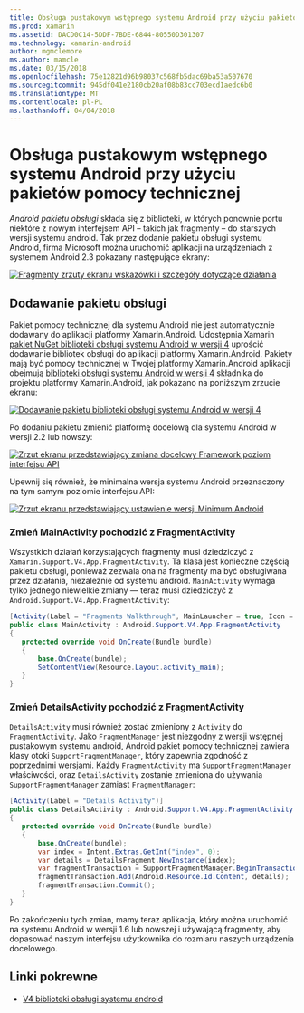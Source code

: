 ```yaml
---
title: Obsługa pustakowym wstępnego systemu Android przy użyciu pakietów pomocy technicznej
ms.prod: xamarin
ms.assetid: DACD0C14-5DDF-7BDE-6844-80550D301307
ms.technology: xamarin-android
author: mgmclemore
ms.author: mamcle
ms.date: 03/15/2018
ms.openlocfilehash: 75e12821d96b98037c568fb5dac69ba53a507670
ms.sourcegitcommit: 945df041e2180cb20af08b83cc703ecd1aedc6b0
ms.translationtype: MT
ms.contentlocale: pl-PL
ms.lasthandoff: 04/04/2018
---
```

# <a name="supporting-pre-honeycomb-android-using-support-packages"></a>Obsługa pustakowym wstępnego systemu Android przy użyciu pakietów pomocy technicznej

*Android pakietu obsługi* składa się z biblioteki, w których ponownie portu niektóre z nowym interfejsem API &ndash; takich jak fragmenty &ndash; do starszych wersji systemu android. Tak przez dodanie pakietu obsługi systemu Android, firma Microsoft można uruchomić aplikacji na urządzeniach z systemem Android 2.3 pokazany następujące ekrany:

[![Fragmenty zrzuty ekranu wskazówki i szczegóły dotyczące działania](supporting-pre-honeycomb-images/01-sml.png)](supporting-pre-honeycomb-images/01.png#lightbox)

## <a name="adding-the-support-package"></a>Dodawanie pakietu obsługi

Pakiet pomocy technicznej dla systemu Android nie jest automatycznie dodawany do aplikacji platformy Xamarin.Android. Udostępnia Xamarin [pakiet NuGet biblioteki obsługi systemu Android w wersji 4](https://www.nuget.org/packages/Xamarin.Android.Support.v4/) uprościć dodawanie bibliotek obsługi do aplikacji platformy Xamarin.Android.
Pakiety mają być pomocy technicznej w Twojej platformy Xamarin.Android aplikacji obejmują [biblioteki obsługi systemu Android w wersji 4](https://www.nuget.org/packages/Xamarin.Android.Support.v4/) składnika do projektu platformy Xamarin.Android, jak pokazano na poniższym zrzucie ekranu:

[![Dodawanie pakietu biblioteki obsługi systemu Android w wersji 4](supporting-pre-honeycomb-images/02-sml.png)](supporting-pre-honeycomb-images/02.png#lightbox)

Po dodaniu pakietu zmienić platformę docelową dla systemu Android w wersji 2.2 lub nowszy:

[![Zrzut ekranu przedstawiający zmiana docelowy Framework poziom interfejsu API](supporting-pre-honeycomb-images/03-sml.png)](supporting-pre-honeycomb-images/03.png#lightbox)

Upewnij się również, że minimalna wersja systemu Android przeznaczony na tym samym poziomie interfejsu API:

[![Zrzut ekranu przedstawiający ustawienie wersji Minimum Android](supporting-pre-honeycomb-images/04-sml.png)](supporting-pre-honeycomb-images/04.png#lightbox)

### <a name="change-mainactivity-to-derive-from-fragmentactivity"></a>Zmień MainActivity pochodzić z FragmentActivity

Wszystkich działań korzystających fragmenty musi dziedziczyć z `Xamarin.Support.V4.App.FragmentActivity`. Ta klasa jest konieczne częścią pakietu obsługi, ponieważ zezwala ona na fragmenty ma być obsługiwana przez działania, niezależnie od systemu android. `MainActivity` wymaga tylko jednego niewielkie zmiany — teraz musi dziedziczyć z `Android.Support.V4.App.FragmentActivity`:

```csharp
[Activity(Label = "Fragments Walkthrough", MainLauncher = true, Icon = "@drawable/launcher")]
public class MainActivity : Android.Support.V4.App.FragmentActivity
{
   protected override void OnCreate(Bundle bundle)
   {
       base.OnCreate(bundle);
       SetContentView(Resource.Layout.activity_main);
   }
}
```


### <a name="change-detailsactivity-to-derive-from-fragmentactivity"></a>Zmień DetailsActivity pochodzić z FragmentActivity

`DetailsActivity` musi również zostać zmieniony z `Activity` do `FragmentActivity`. Jako `FragmentManager` jest niezgodny z wersji wstępnej pustakowym systemu android, Android pakiet pomocy technicznej zawiera klasy otoki `SupportFragmentManager`, który zapewnia zgodność z poprzednimi wersjami. Każdy `FragmentActivity` ma `SupportFragmentManager` właściwości, oraz `DetailsActivity` zostanie zmieniona do używania `SupportFragmentManager` zamiast `FragmentManager`:

```csharp
[Activity(Label = "Details Activity")]
public class DetailsActivity : Android.Support.V4.App.FragmentActivity
{
   protected override void OnCreate(Bundle bundle)
   {
       base.OnCreate(bundle);
       var index = Intent.Extras.GetInt("index", 0);
       var details = DetailsFragment.NewInstance(index);
       var fragmentTransaction = SupportFragmentManager.BeginTransaction(); // Notice the change from FragmentManager to SupportFragmentManager
       fragmentTransaction.Add(Android.Resource.Id.Content, details);
       fragmentTransaction.Commit();
   }
}
```

Po zakończeniu tych zmian, mamy teraz aplikacja, który można uruchomić na systemu Android w wersji 1.6 lub nowszej i używającą fragmenty, aby dopasować naszym interfejsu użytkownika do rozmiaru naszych urządzenia docelowego.


## <a name="related-links"></a>Linki pokrewne

- [V4 biblioteki obsługi systemu android](https://www.nuget.org/packages/Xamarin.Android.Support.v4)
